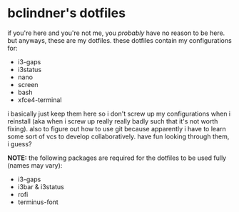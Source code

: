 # bclindner's dotfiles

if you're here and you're not me, you *probably* have no reason to be here.
but anyways, these are my dotfiles. these dotfiles contain my configurations for:

* i3-gaps
* i3status
* nano
* screen
* bash
* xfce4-terminal

i basically just keep them here so i don't screw up my configurations when i reinstall (aka when i screw 
up really really badly such that it's not worth fixing). also to figure out how to use git because 
apparently i have to learn some sort of vcs to develop collaboratively. have fun looking through them, i 
guess?

**NOTE:** the following packages are required for the dotfiles to be used fully (names may vary):

* i3-gaps
* i3bar & i3status
* rofi
* terminus-font
